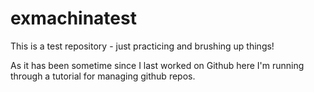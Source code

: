 # exmachinatest
This is a test repository - just practicing and brushing up things!


As it has been sometime since I last worked on Github here I'm running through a tutorial for managing github repos. 
